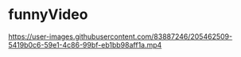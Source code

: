 # funnyVideo

https://user-images.githubusercontent.com/83887246/205462509-5419b0c6-59e1-4c86-99bf-eb1bb98aff1a.mp4

